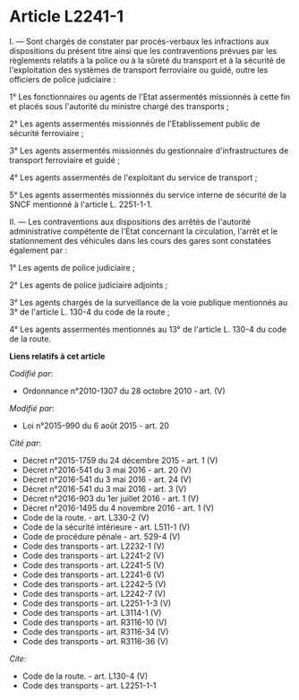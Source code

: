 # Article L2241-1

I. ― Sont chargés de constater par procès-verbaux les infractions aux dispositions du présent titre ainsi que les
contraventions prévues par les règlements relatifs à la police ou à la sûreté du transport et à la sécurité de l'exploitation
des systèmes de transport ferroviaire ou guidé, outre les officiers de police judiciaire : 

1° Les fonctionnaires ou agents de l'Etat assermentés missionnés à cette fin et placés sous l'autorité du ministre chargé des
transports ; 

2° Les agents assermentés missionnés de l'Etablissement public de sécurité ferroviaire ; 

3° Les agents assermentés missionnés du gestionnaire d'infrastructures de transport ferroviaire et guidé ; 

4° Les agents assermentés de l'exploitant du service de transport ; 

5° Les agents assermentés missionnés du service interne de sécurité de la SNCF mentionné à l'article L. 2251-1-1. 

II. ― Les contraventions aux dispositions des arrêtés de l'autorité administrative compétente de l'Etat concernant la
circulation, l'arrêt et le stationnement des véhicules dans les cours des gares sont constatées également par : 

1° Les agents de police judiciaire ; 

2° Les agents de police judiciaire adjoints ; 

3° Les agents chargés de la surveillance de la voie publique mentionnés au 3° de l'article L. 130-4 du code de la route ; 

4° Les agents assermentés mentionnés au 13° de l'article L. 130-4 du code de la route.

**Liens relatifs à cet article**

_Codifié par_:

  - Ordonnance n°2010-1307 du 28 octobre 2010 - art. (V)

_Modifié par_:

  - Loi n°2015-990 du 6 août 2015 - art. 20

_Cité par_:

  - Décret n°2015-1759 du 24 décembre 2015 - art. 1 (V)
  - Décret n°2016-541 du 3 mai 2016 - art. 20 (V)
  - Décret n°2016-541 du 3 mai 2016 - art. 24 (V)
  - Décret n°2016-541 du 3 mai 2016 - art. 3 (V)
  - Décret n°2016-903 du 1er juillet 2016 - art. 1 (V)
  - Décret n°2016-1495 du 4 novembre 2016 - art. 1 (V)
  - Code de la route. - art. L330-2 (V)
  - Code de la sécurité intérieure - art. L511-1 (V)
  - Code de procédure pénale - art. 529-4 (V)
  - Code des transports - art. L2232-1 (V)
  - Code des transports - art. L2241-2 (V)
  - Code des transports - art. L2241-5 (V)
  - Code des transports - art. L2241-6 (V)
  - Code des transports - art. L2242-5 (V)
  - Code des transports - art. L2242-7 (V)
  - Code des transports - art. L2251-1-3 (V)
  - Code des transports - art. L3114-1 (V)
  - Code des transports - art. R3116-10 (V)
  - Code des transports - art. R3116-34 (V)
  - Code des transports - art. R3116-36 (V)

_Cite_:

  - Code de la route. - art. L130-4 (V)
  - Code des transports - art. L2251-1-1
